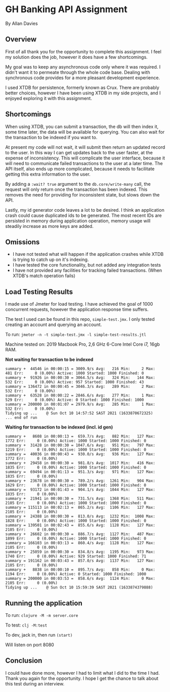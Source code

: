 # GH Banking API Assignment 
By Allan Davies

## Overview
First of all thank you for the opportunity to complete this assignment. I feel
my solution does the job, however it does have a few shortcomings.

My goal was to keep any asynchronous code only where it was required. I didn't 
want it to permeate through the whole code base. Dealing with synchronous code
provides for a more pleasant development experience. 

I used XTDB for persistence, formerly known as Crux. There are probably better
choices, however I have been using XTDB in my side projects, and I enjoyed 
exploring it with this assignment.

## Shortcomings
When using XTDB, you can submit a transaction, the db will then index it, some 
time later, the data will be available for querying. You can also wait for the
transaction to be indexed if you want to.

At present my code will not wait, it will submit then return an updated record 
to the user. In this way I can get updates back to the user faster, at the expense
of inconsistency. This will complicate the user interface, because it will need
to communicate failed transactions to the user at a later time. The API itself,
also ends up more complicated, because it needs to facilitate getting this extra
information to the user.

By adding a `:wait? true` argument to the `db.core/write-many` call, the request
will only return once the transaction has been indexed. This removes the need for
providing for inconsistent state, but slows down the API.

Lastly, my id generator code leaves a lot to be desired. I think an application 
crash could cause duplicated ids to be generated. The most recent IDs are persisted
in memory during application operation, memory usage will steadily increase as 
more keys are added.

## Omissions
* I have not tested what will happen if the application crashes while XTDB is
  trying to catch up on it's indexing.
* I have tested the core functionality, but not added any integration tests
* I have not provided any facilities for tracking failed transactions. 
  (When XTDB's match operation fails)
  
## Load Testing Results
I made use of Jmeter for load testing. I have achieved the goal of 1000 concurrent
requests, however the application response time suffers.

The test I used can be found in this repo, `simple-test.jmx`. I only tested
creating an account and querying an account.

To run: `jmeter -n -t simple-test.jmx -l simple-test-results.jtl`

Machine tested on: 2019 Macbook Pro, 2,6 GHz 6-Core Intel Core i7, 16gb RAM.

**Not waiting for transaction to be indexed**

    summary +  44546 in 00:00:15 = 3009.9/s Avg:   216 Min:     2 Max:   481 Err:     0 (0.00%) Active: 1000 Started: 1000 Finished: 0
    summary +  91926 in 00:00:30 = 3064.5/s Avg:   324 Min:   144 Max:   532 Err:     0 (0.00%) Active: 957 Started: 1000 Finished: 43
    summary = 136472 in 00:00:45 = 3046.3/s Avg:   289 Min:     2 Max:   532 Err:     0 (0.00%)
    summary +  63528 in 00:00:22 = 2846.6/s Avg:   277 Min:     1 Max:   529 Err:     0 (0.00%) Active: 0 Started: 1000 Finished: 1000
    summary = 200000 in 00:01:07 = 2979.9/s Avg:   285 Min:     1 Max:   532 Err:     0 (0.00%)
    Tidying up ...    @ Sun Oct 10 14:57:52 SAST 2021 (1633870672325)
    ... end of run
    
**Waiting for transaction to be indexed (incl. id gen)**

    summary +   8608 in 00:00:13 =  659.7/s Avg:   882 Min:   127 Max:  1772 Err:     0 (0.00%) Active: 1000 Started: 1000 Finished: 0
    summary +  31428 in 00:00:30 = 1047.6/s Avg:   951 Min:   797 Max:  1219 Err:     0 (0.00%) Active: 1000 Started: 1000 Finished: 0
    summary =  40036 in 00:00:43 =  930.0/s Avg:   936 Min:   127 Max:  1772 Err:     0 (0.00%)
    summary +  29458 in 00:00:30 =  981.8/s Avg:  1017 Min:   416 Max:  1835 Err:     0 (0.00%) Active: 1000 Started: 1000 Finished: 0
    summary =  69494 in 00:01:13 =  951.3/s Avg:   971 Min:   127 Max:  1835 Err:     0 (0.00%)
    summary +  23678 in 00:00:30 =  789.2/s Avg:  1261 Min:   904 Max:  1629 Err:     0 (0.00%) Active: 1000 Started: 1000 Finished: 0
    summary =  93172 in 00:01:43 =  904.1/s Avg:  1044 Min:   127 Max:  1835 Err:     0 (0.00%)
    summary +  21941 in 00:00:30 =  731.5/s Avg:  1368 Min:   511 Max:  2105 Err:     0 (0.00%) Active: 1000 Started: 1000 Finished: 0
    summary = 115113 in 00:02:13 =  865.2/s Avg:  1106 Min:   127 Max:  2105 Err:     0 (0.00%)
    summary +  24388 in 00:00:30 =  813.0/s Avg:  1232 Min:  1008 Max:  1828 Err:     0 (0.00%) Active: 1000 Started: 1000 Finished: 0
    summary = 139501 in 00:02:43 =  855.6/s Avg:  1128 Min:   127 Max:  2105 Err:     0 (0.00%)
    summary +  26602 in 00:00:30 =  886.7/s Avg:  1127 Min:   487 Max:  1899 Err:     0 (0.00%) Active: 1000 Started: 1000 Finished: 0
    summary = 166103 in 00:03:13 =  860.4/s Avg:  1128 Min:   127 Max:  2105 Err:     0 (0.00%)
    summary +  25059 in 00:00:30 =  834.8/s Avg:  1195 Min:   973 Max:  1740 Err:     0 (0.00%) Active: 929 Started: 1000 Finished: 71
    summary = 191162 in 00:03:43 =  857.0/s Avg:  1137 Min:   127 Max:  2105 Err:     0 (0.00%)
    summary +   8838 in 00:00:10 =  895.7/s Avg:   858 Min:     0 Max:  1194 Err:     0 (0.00%) Active: 0 Started: 1000 Finished: 1000
    summary = 200000 in 00:03:53 =  858.6/s Avg:  1124 Min:     0 Max:  2105 Err:     0 (0.00%)
    Tidying up ...    @ Sun Oct 10 15:59:39 SAST 2021 (1633874379888)

## Running the application

To run: `clojure -M -m server.core`

To test: `clj -M:test`

To dev, jack in, then run `(start)`

Will listen on port 8080

## Conclusion

I could have done more, however I had to limit what I did to the time I had. 
Thank you again for the opportunity. I hope I get the chance to talk about this test
during an interview.
